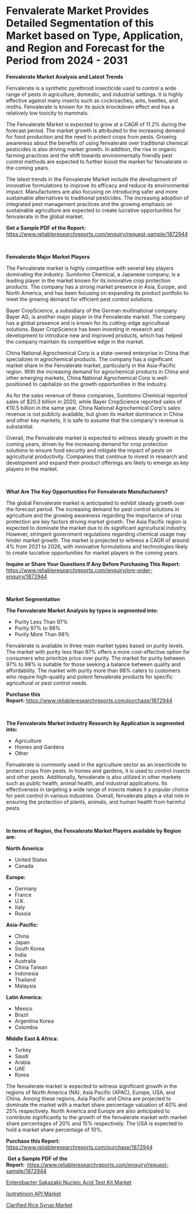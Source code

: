 <p><h1>Fenvalerate Market Provides Detailed Segmentation of this Market based on Type, Application, and Region and Forecast for the Period from 2024 - 2031</h1></p><p><strong>Fenvalerate Market Analysis and Latest Trends</strong></p>
<p><p>Fenvalerate is a synthetic pyrethroid insecticide used to control a wide range of pests in agriculture, domestic, and industrial settings. It is highly effective against many insects such as cockroaches, ants, beetles, and moths. Fenvalerate is known for its quick knockdown effect and has a relatively low toxicity to mammals.</p><p>The Fenvalerate Market is expected to grow at a CAGR of 11.2% during the forecast period. The market growth is attributed to the increasing demand for food production and the need to protect crops from pests. Growing awareness about the benefits of using fenvalerate over traditional chemical pesticides is also driving market growth. In addition, the rise in organic farming practices and the shift towards environmentally friendly pest control methods are expected to further boost the market for fenvalerate in the coming years.</p><p>The latest trends in the Fenvalerate Market include the development of innovative formulations to improve its efficacy and reduce its environmental impact. Manufacturers are also focusing on introducing safer and more sustainable alternatives to traditional pesticides. The increasing adoption of integrated pest management practices and the growing emphasis on sustainable agriculture are expected to create lucrative opportunities for fenvalerate in the global market.</p></p>
<p><strong>Get a Sample PDF of the Report:&nbsp;</strong> <a href="https://www.reliableresearchreports.com/enquiry/request-sample/1872944">https://www.reliableresearchreports.com/enquiry/request-sample/1872944</a></p>
<p>&nbsp;</p>
<p><strong>Fenvalerate Major Market Players</strong></p>
<p><p>The Fenvalerate market is highly competitive with several key players dominating the industry. Sumitomo Chemical, a Japanese company, is a leading player in the market known for its innovative crop protection products. The company has a strong market presence in Asia, Europe, and North America, and has been focusing on expanding its product portfolio to meet the growing demand for efficient pest control solutions.</p><p>Bayer CropScience, a subsidiary of the German multinational company Bayer AG, is another major player in the Fenvalerate market. The company has a global presence and is known for its cutting-edge agricultural solutions. Bayer CropScience has been investing in research and development to introduce new and improved products, which has helped the company maintain its competitive edge in the market.</p><p>China National Agrochemical Corp is a state-owned enterprise in China that specializes in agrochemical products. The company has a significant market share in the Fenvalerate market, particularly in the Asia-Pacific region. With the increasing demand for agrochemical products in China and other emerging markets, China National Agrochemical Corp is well-positioned to capitalize on the growth opportunities in the industry.</p><p>As for the sales revenue of these companies, Sumitomo Chemical reported sales of $20.3 billion in 2020, while Bayer CropScience reported sales of €10.5 billion in the same year. China National Agrochemical Corp's sales revenue is not publicly available, but given its market dominance in China and other key markets, it is safe to assume that the company's revenue is substantial.</p><p>Overall, the Fenvalerate market is expected to witness steady growth in the coming years, driven by the increasing demand for crop protection solutions to ensure food security and mitigate the impact of pests on agricultural productivity. Companies that continue to invest in research and development and expand their product offerings are likely to emerge as key players in the market.</p></p>
<p>&nbsp;</p>
<p><strong>What Are The Key Opportunities For Fenvalerate Manufacturers?</strong></p>
<p><p>The global Fenvalerate market is anticipated to exhibit steady growth over the forecast period. The increasing demand for pest control solutions in agriculture and the growing awareness regarding the importance of crop protection are key factors driving market growth. The Asia Pacific region is expected to dominate the market due to its significant agricultural industry. However, stringent government regulations regarding chemical usage may hinder market growth. The market is projected to witness a CAGR of around 4% from 2021 to 2026, with innovative formulations and technologies likely to create lucrative opportunities for market players in the coming years.</p></p>
<p><strong>Inquire or Share Your Questions If Any Before Purchasing This Report:</strong> <a href="https://www.reliableresearchreports.com/enquiry/pre-order-enquiry/1872944">https://www.reliableresearchreports.com/enquiry/pre-order-enquiry/1872944</a></p>
<p>&nbsp;</p>
<p><strong>Market Segmentation</strong></p>
<p><strong>The Fenvalerate Market Analysis by types is segmented into:</strong></p>
<p><ul><li>Purity Less Than 97%</li><li>Purity 97% to 98%</li><li>Purity More Than 98%</li></ul></p>
<p><p>Fenvalerate is available in three main market types based on purity levels. The market with purity less than 97% offers a more cost-effective option for consumers who prioritize price over purity. The market for purity between 97% to 98% is suitable for those seeking a balance between quality and affordability. The market with purity more than 98% caters to customers who require high-quality and potent fenvalerate products for specific agricultural or pest control needs.</p></p>
<p><strong>Purchase this Report:&nbsp;</strong><a href="https://www.reliableresearchreports.com/purchase/1872944">https://www.reliableresearchreports.com/purchase/1872944</a></p>
<p>&nbsp;</p>
<p><strong>The Fenvalerate Market Industry Research by Application is segmented into:</strong></p>
<p><ul><li>Agriculture</li><li>Homes and Gardens</li><li>Other</li></ul></p>
<p><p>Fenvalerate is commonly used in the agriculture sector as an insecticide to protect crops from pests. In homes and gardens, it is used to control insects and other pests. Additionally, fenvalerate is also utilized in other markets such as public health, animal health, and industrial applications. Its effectiveness in targeting a wide range of insects makes it a popular choice for pest control in various industries. Overall, fenvalerate plays a vital role in ensuring the protection of plants, animals, and human health from harmful pests.</p></p>
<p>&nbsp;</p>
<p><strong>In terms of Region, the Fenvalerate Market Players available by Region are:</strong></p>
<p>
    <p> <strong> North America: </strong>
        <ul>
            <li>United States</li>
            <li>Canada</li>
        </ul>
        </p> 
    <p> <strong> Europe: </strong>
        <ul>
            <li>Germany</li>
            <li>France</li>
            <li>U.K.</li>
            <li>Italy</li>
            <li>Russia</li>
        </ul>
        </p> 
    <p> <strong> Asia-Pacific: </strong>
        <ul>
            <li>China</li>
            <li>Japan</li>
            <li>South Korea</li>
            <li>India</li>
            <li>Australia</li>
            <li>China Taiwan</li>
            <li>Indonesia</li>
            <li>Thailand</li>
            <li>Malaysia</li>
        </ul>
        </p> 
    <p> <strong> Latin America: </strong>
        <ul>
            <li>Mexico</li>
            <li>Brazil</li>
            <li>Argentina Korea</li>
            <li>Colombia</li>
        </ul>
        </p> 
    <p> <strong> Middle East & Africa: </strong>
        <ul>
            <li>Turkey</li>
            <li>Saudi</li>
            <li>Arabia</li>
            <li>UAE</li>
            <li>Korea</li>
        </ul>
    </p>
    </p>
<p><p>The fenvalerate market is expected to witness significant growth in the regions of North America (NA), Asia Pacific (APAC), Europe, USA, and China. Among these regions, Asia Pacific and China are projected to dominate the market with a market share percentage valuation of 40% and 25% respectively. North America and Europe are also anticipated to contribute significantly to the growth of the fenvalerate market with market share percentages of 20% and 15% respectively. The USA is expected to hold a market share percentage of 10%.</p></p>
<p><strong>Purchase this Report: </strong><a href="https://www.reliableresearchreports.com/purchase/1872944">https://www.reliableresearchreports.com/purchase/1872944</a></p>
<p>&nbsp;<strong>Get a Sample PDF of the Report:&nbsp;&nbsp;</strong><a href="https://www.reliableresearchreports.com/enquiry/request-sample/1872944">https://www.reliableresearchreports.com/enquiry/request-sample/1872944</a></p>
<p><strong></strong></p>
<p><p><a href="https://view.publitas.com/reportprime-1/enterobacter-sakazakii-nucleic-acid-test-kit-market-furnish-information-about-market-size-market-share-market-dynamics-and-projections-spanning-from-2023-to-2030/">Enterobacter Sakazakii Nucleic Acid Test Kit Market</a></p><p><a href="https://view.publitas.com/reportprime-1/isotretinoin-api-market-research-report-the-key-to-successful-business-strategy-forecasted-for-period-from-2023-2030/">Isotretinoin API Market</a></p><p><a href="https://view.publitas.com/reportprime-1/clarified-rice-syrup-market-analysis-and-market-size-global-industry-overview-market-segmentation-and-forecast-2023-to-2030/">Clarified Rice Syrup Market</a></p></p>